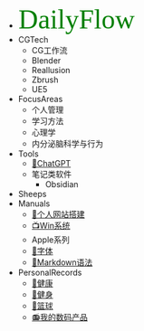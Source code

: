 * <font color=#008000 face="Impact" size=10>DailyFlow</font>
* CGTech
  * CG工作流 
  * Blender
  * Reallusion
  * Zbrush
  * UE5
* FocusAreas
  * 个人管理
  * 学习方法
  * 心理学
  * 内分泌脑科学与行为
* Tools
  * [🤖ChatGPT](/ProjectDocs/🤖ChatGPT.md)
  * 笔记类软件
    * Obsidian
* Sheeps
* Manuals
  * [📡个人网站搭建](/ProjectDocs/📡个人网站搭建.md)
  * [📺Win系统](/ProjectDocs/📺Win系统.md)
  * Apple系列
  * [🍴字体](/ProjectDocs/🍴字体.md)
  * [🍩Markdown语法](/ProjectDocs/🍩Markdown语法.md)
* PersonalRecords
  * [💪健康](/ProjectDocs/💪健康.md)
  * [🖖健身](https://pdmars.super.site/sp)
  * [🏀篮球](/ProjectDocs/🏀篮球.md)
  * [📻我的数码产品](https://pdmars.super.site/dp)
 
